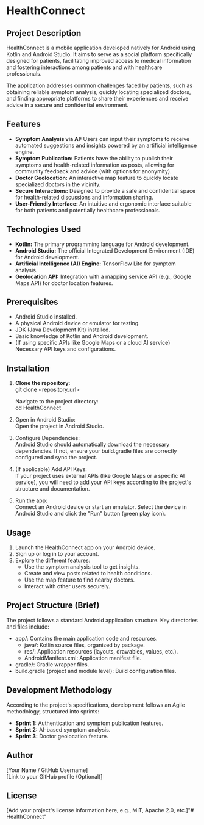 # **HealthConnect**

## **Project Description**

HealthConnect is a mobile application developed natively for Android using Kotlin and Android Studio. It aims to serve as a social platform specifically designed for patients, facilitating improved access to medical information and fostering interactions among patients and with healthcare professionals.

The application addresses common challenges faced by patients, such as obtaining reliable symptom analysis, quickly locating specialized doctors, and finding appropriate platforms to share their experiences and receive advice in a secure and confidential environment.

## **Features**

* **Symptom Analysis via AI:** Users can input their symptoms to receive automated suggestions and insights powered by an artificial intelligence engine.  
* **Symptom Publication:** Patients have the ability to publish their symptoms and health-related information as posts, allowing for community feedback and advice (with options for anonymity).  
* **Doctor Geolocation:** An interactive map feature to quickly locate specialized doctors in the vicinity.  
* **Secure Interactions:** Designed to provide a safe and confidential space for health-related discussions and information sharing.  
* **User-Friendly Interface:** An intuitive and ergonomic interface suitable for both patients and potentially healthcare professionals.

## **Technologies Used**

* **Kotlin:** The primary programming language for Android development.  
* **Android Studio:** The official Integrated Development Environment (IDE) for Android development.  
* **Artificial Intelligence (AI) Engine:** TensorFlow Lite for symptom analysis.  
* **Geolocation API:** Integration with a mapping service API (e.g., Google Maps API) for doctor location features.  

## **Prerequisites**

* Android Studio installed.  
* A physical Android device or emulator for testing.  
* JDK (Java Development Kit) installed.  
* Basic knowledge of Kotlin and Android development.  
* (If using specific APIs like Google Maps or a cloud AI service) Necessary API keys and configurations.

## **Installation**

1. **Clone the repository:**  
   git clone \<repository\_url\>

   Navigate to the project directory:  
   cd HealthConnect

2. Open in Android Studio:  
   Open the project in Android Studio.  
3. Configure Dependencies:  
   Android Studio should automatically download the necessary dependencies. If not, ensure your build.gradle files are correctly configured and sync the project.  
4. (If applicable) Add API Keys:  
   If your project uses external APIs (like Google Maps or a specific AI service), you will need to add your API keys according to the project's structure and documentation.  
5. Run the app:  
   Connect an Android device or start an emulator. Select the device in Android Studio and click the "Run" button (green play icon).

## **Usage**

1. Launch the HealthConnect app on your Android device.  
2. Sign up or log in to your account.  
3. Explore the different features:  
   * Use the symptom analysis tool to get insights.  
   * Create and view posts related to health conditions.  
   * Use the map feature to find nearby doctors.  
   * Interact with other users securely.

## **Project Structure (Brief)**

The project follows a standard Android application structure. Key directories and files include:

* app/: Contains the main application code and resources.  
  * java/: Kotlin source files, organized by package.  
  * res/: Application resources (layouts, drawables, values, etc.).  
  * AndroidManifest.xml: Application manifest file.  
* gradle/: Gradle wrapper files.  
* build.gradle (project and module level): Build configuration files.

## **Development Methodology**

According to the project's specifications, development follows an Agile methodology, structured into sprints:

* **Sprint 1:** Authentication and symptom publication features.  
* **Sprint 2:** AI-based symptom analysis.  
* **Sprint 3:** Doctor geolocation feature.

## **Author**

\[Your Name / GitHub Username\]  
\[Link to your GitHub profile (Optional)\]

## **License**

\[Add your project's license information here, e.g., MIT, Apache 2.0, etc.\]"# HealthConnect" 
